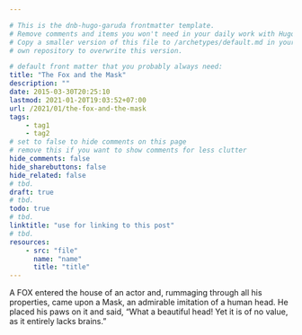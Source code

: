 ```yaml
---

# This is the dnb-hugo-garuda frontmatter template. 
# Remove comments and items you won't need in your daily work with Hugo.
# Copy a smaller version of this file to /archetypes/default.md in your
# own repository to overwrite this version.

# default front matter that you probably always need:
title: "The Fox and the Mask"
description: ""
date: 2015-03-30T20:25:10
lastmod: 2021-01-20T19:03:52+07:00
url: /2021/01/the-fox-and-the-mask
tags:
    - tag1
    - tag2
# set to false to hide comments on this page
# remove this if you want to show comments for less clutter
hide_comments: false
hide_sharebuttons: false
hide_related: false
# tbd.
draft: true
# tbd.
todo: true
# tbd.
linktitle: "use for linking to this post"
# tbd.
resources:
    - src: "file"
      name: "name"
      title: "title"
---
```

A FOX entered the house of an actor and, rummaging through all his properties, came upon a Mask, an admirable imitation of a human head. He placed his paws on it and said, “What a beautiful head! Yet it is of no value, as it entirely lacks brains.”



